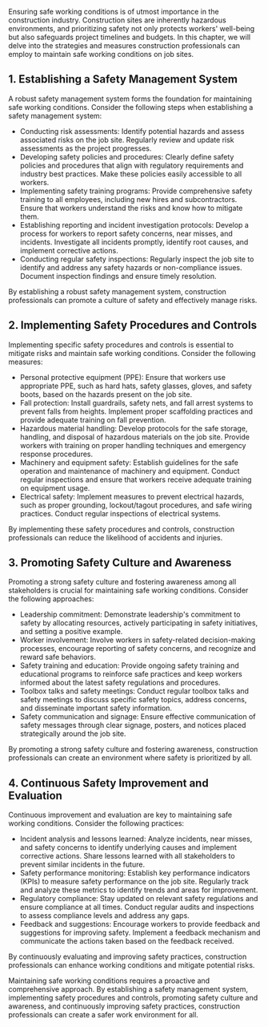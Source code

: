 
Ensuring safe working conditions is of utmost importance in the construction industry. Construction sites are inherently hazardous environments, and prioritizing safety not only protects workers' well-being but also safeguards project timelines and budgets. In this chapter, we will delve into the strategies and measures construction professionals can employ to maintain safe working conditions on job sites.

## 1\. Establishing a Safety Management System

A robust safety management system forms the foundation for maintaining safe working conditions. Consider the following steps when establishing a safety management system:

- Conducting risk assessments: Identify potential hazards and assess associated risks on the job site. Regularly review and update risk assessments as the project progresses.
- Developing safety policies and procedures: Clearly define safety policies and procedures that align with regulatory requirements and industry best practices. Make these policies easily accessible to all workers.
- Implementing safety training programs: Provide comprehensive safety training to all employees, including new hires and subcontractors. Ensure that workers understand the risks and know how to mitigate them.
- Establishing reporting and incident investigation protocols: Develop a process for workers to report safety concerns, near misses, and incidents. Investigate all incidents promptly, identify root causes, and implement corrective actions.
- Conducting regular safety inspections: Regularly inspect the job site to identify and address any safety hazards or non-compliance issues. Document inspection findings and ensure timely resolution.

By establishing a robust safety management system, construction professionals can promote a culture of safety and effectively manage risks.

## 2\. Implementing Safety Procedures and Controls

Implementing specific safety procedures and controls is essential to mitigate risks and maintain safe working conditions. Consider the following measures:

- Personal protective equipment (PPE): Ensure that workers use appropriate PPE, such as hard hats, safety glasses, gloves, and safety boots, based on the hazards present on the job site.
- Fall protection: Install guardrails, safety nets, and fall arrest systems to prevent falls from heights. Implement proper scaffolding practices and provide adequate training on fall prevention.
- Hazardous material handling: Develop protocols for the safe storage, handling, and disposal of hazardous materials on the job site. Provide workers with training on proper handling techniques and emergency response procedures.
- Machinery and equipment safety: Establish guidelines for the safe operation and maintenance of machinery and equipment. Conduct regular inspections and ensure that workers receive adequate training on equipment usage.
- Electrical safety: Implement measures to prevent electrical hazards, such as proper grounding, lockout/tagout procedures, and safe wiring practices. Conduct regular inspections of electrical systems.

By implementing these safety procedures and controls, construction professionals can reduce the likelihood of accidents and injuries.

## 3\. Promoting Safety Culture and Awareness

Promoting a strong safety culture and fostering awareness among all stakeholders is crucial for maintaining safe working conditions. Consider the following approaches:

- Leadership commitment: Demonstrate leadership's commitment to safety by allocating resources, actively participating in safety initiatives, and setting a positive example.
- Worker involvement: Involve workers in safety-related decision-making processes, encourage reporting of safety concerns, and recognize and reward safe behaviors.
- Safety training and education: Provide ongoing safety training and educational programs to reinforce safe practices and keep workers informed about the latest safety regulations and procedures.
- Toolbox talks and safety meetings: Conduct regular toolbox talks and safety meetings to discuss specific safety topics, address concerns, and disseminate important safety information.
- Safety communication and signage: Ensure effective communication of safety messages through clear signage, posters, and notices placed strategically around the job site.

By promoting a strong safety culture and fostering awareness, construction professionals can create an environment where safety is prioritized by all.

## 4\. Continuous Safety Improvement and Evaluation

Continuous improvement and evaluation are key to maintaining safe working conditions. Consider the following practices:

- Incident analysis and lessons learned: Analyze incidents, near misses, and safety concerns to identify underlying causes and implement corrective actions. Share lessons learned with all stakeholders to prevent similar incidents in the future.
- Safety performance monitoring: Establish key performance indicators (KPIs) to measure safety performance on the job site. Regularly track and analyze these metrics to identify trends and areas for improvement.
- Regulatory compliance: Stay updated on relevant safety regulations and ensure compliance at all times. Conduct regular audits and inspections to assess compliance levels and address any gaps.
- Feedback and suggestions: Encourage workers to provide feedback and suggestions for improving safety. Implement a feedback mechanism and communicate the actions taken based on the feedback received.

By continuously evaluating and improving safety practices, construction professionals can enhance working conditions and mitigate potential risks.

Maintaining safe working conditions requires a proactive and comprehensive approach. By establishing a safety management system, implementing safety procedures and controls, promoting safety culture and awareness, and continuously improving safety practices, construction professionals can create a safer work environment for all.
